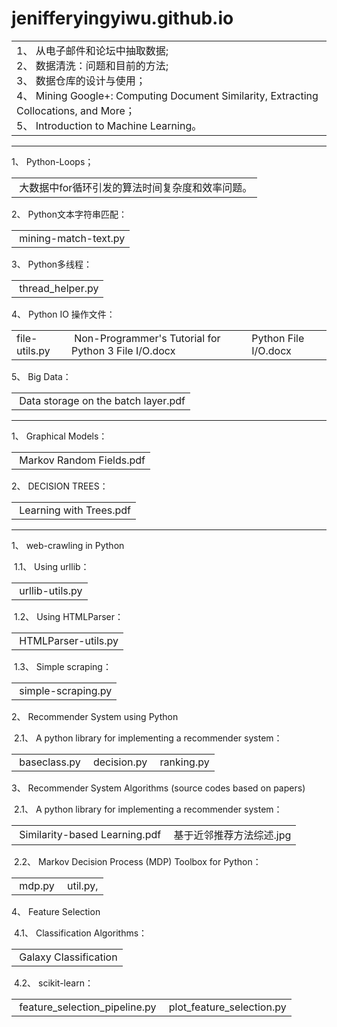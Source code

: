 # jenifferyingyiwu.github.io
<title>
Part I.  &nbsp;&nbsp;从电子邮件和论坛中抽取数据
</title>
<p>
<table>
  <tr>
    <td>
	1、&nbsp;从电子邮件和论坛中抽取数据;<br/>
	2、&nbsp;数据清洗：问题和目前的方法;<br/>
	3、&nbsp;数据仓库的设计与使用；<br/>
	4、&nbsp;Mining Google+: Computing Document Similarity, Extracting Collocations, and More；<br/>
	5、&nbsp;Introduction to Machine Learning。<br/>
    </td>
  </tr>
</table>
</p>
<hr/>
<title>
Part II. &nbsp;&nbsp;Problems encountered in the work
</title>
<p>
1、&nbsp;Python-Loops；<br/>
<table>
  <tr>
    <td>
      &nbsp;大数据中for循环引发的算法时间复杂度和效率问题。
    </td>
  </tr>
</table>
</p>
<p>
2、&nbsp;Python文本字符串匹配：<br/>
<table>
  <tr>
    <td>
    &nbsp;mining-match-text.py
    </td>
  </tr>
</table>
</p>
<p>
3、&nbsp;Python多线程：<br/>
<table>
  <tr>
    <td>
    &nbsp;thread_helper.py 
    </td>
  </tr>
</table>
</p>
<p>
4、&nbsp;Python IO 操作文件：<br/>
<table>
  <tr>
    <td>
    file-utils.py <br/>
    </td>
    <td>
    &nbsp;Non-Programmer's Tutorial for Python 3 File I/O.docx <br/>
    </td>
    <td>
    Python File I/O.docx
    </td>
  </tr>
</table>
</p>
<p>
5、&nbsp;Big Data：<br/>
<table>
  <tr>
    <td>
    &nbsp;Data storage on the batch layer.pdf
    </td>
  </tr>
</table>
</p>
<hr/>
<title>
Part III.  &nbsp;&nbsp;Machine Learning Algorithms
</title>
<p>
1、&nbsp;Graphical Models：<br/>
<table>
  <tr>
    <td>
    &nbsp;Markov Random Fields.pdf
    </td>
  </tr>
</table>
</p>
<p>
2、&nbsp;DECISION TREES：<br/>
<table>
  <tr>
    <td>
    &nbsp;Learning with Trees.pdf
    </td>
  </tr>
</table>
</p>
<hr/>
<title>
Part IV.  &nbsp;&nbsp;Journal Papers
</title>
<p>
1、&nbsp;web-crawling in Python 
</p>
<p>
&nbsp;1.1、&nbsp;Using urllib：<br/>
<table>
  <tr>
    <td>
    &nbsp;urllib-utils.py
    </td>
  </tr>
</table>
</p>
<p>
&nbsp;1.2、&nbsp;Using HTMLParser： <br/>
<table>
  <tr>
    <td>
    &nbsp;HTMLParser-utils.py
    </td>
  </tr>
</table>
</p>
<p>
&nbsp;1.3、&nbsp;Simple scraping：<br/>
<table>
  <tr>
    <td>
    &nbsp;simple-scraping.py
    </td>
  </tr>
</table>
</p>
<p>
2、&nbsp;Recommender System using Python
</p>
<p>
&nbsp;2.1、&nbsp;A python library for implementing a recommender system：<br/>
<table>
  <tr>
    <td>
    &nbsp;baseclass.py
    </td>
    <td>
    &nbsp;decision.py
    </td>
    <td>
    &nbsp;ranking.py
    </td>
  </tr>
</table>
</p>
<p>
3、&nbsp;Recommender System Algorithms (source codes based on papers)
</p>
<p>
&nbsp;2.1、&nbsp;A python library for implementing a recommender system：<br/>
<table>
  <tr>
    <td>
    &nbsp;Similarity-based Learning.pdf
    </td>
    <td>
    &nbsp;基于近邻推荐方法综述.jpg
    </td>
  </tr>
</table>
</p>
<p>
&nbsp;2.2、&nbsp;Markov Decision Process (MDP) Toolbox for Python：<br/>
<table>
  <tr>
    <td>
    &nbsp;mdp.py
    </td>
    <td>
    &nbsp;util.py, 
    </td>
  </tr>
</table>
</p>
<p>
4、&nbsp;Feature Selection
</p>
<p>
&nbsp;4.1、&nbsp;Classification Algorithms：<br/>
<table>
  <tr>
    <td>
    &nbsp;Galaxy Classification
    </td>
  </tr>
</table>
</p>
<p>
&nbsp;4.2、&nbsp;scikit-learn：<br/>
<table>
  <tr>
    <td>
    &nbsp;feature_selection_pipeline.py
    </td>
    <td>
    &nbsp;plot_feature_selection.py
    </td>
  </tr>
</table>
</p>

